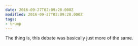 ```yaml
---
date: 2016-09-27T02:09:28.000Z
modified: 2016-09-27T02:09:28.000Z
tags: 
- trump
---
```


  The thing is, this debate was basically just more of the same.
